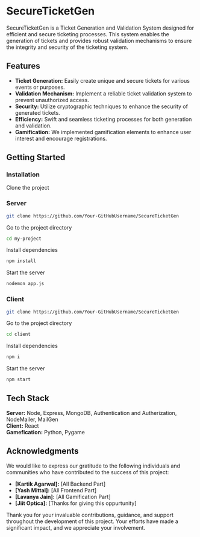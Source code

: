 # SecureTicketGen

SecureTicketGen is a Ticket Generation and Validation System designed for efficient and secure ticketing processes. This system enables the generation of tickets and provides robust validation mechanisms to ensure the integrity and security of the ticketing system.

## Features

- **Ticket Generation:** Easily create unique and secure tickets for various events or purposes.
- **Validation Mechanism:** Implement a reliable ticket validation system to prevent unauthorized access.
- **Security:** Utilize cryptographic techniques to enhance the security of generated tickets.
- **Efficiency:** Swift and seamless ticketing processes for both generation and validation.
- **Gamification:** We implemented gamification elements to enhance user interest and encourage registrations.

## Getting Started

### Installation

Clone the project

### Server

```bash
git clone https://github.com/Your-GitHubUsername/SecureTicketGen
```

Go to the project directory

```bash
cd my-project
```

Install dependencies

```bash
npm install
```

Start the server

```bash
nodemon app.js
```

### Client

```bash
git clone https://github.com/Your-GitHubUsername/SecureTicketGen
```

Go to the project directory

```bash
cd client
```

Install dependencies

```bash
npm i
```

Start the server

```bash
npm start
```

## Tech Stack

**Server:** Node, Express, MongoDB, Authentication and Autherization, NodeMailer, MailGen <br>
**Client:** React <br>
**Gamefication:** Python, Pygame <br>

## Acknowledgments

We would like to express our gratitude to the following individuals and communities who have contributed to the success of this project:

- **[Kartik Agarwal]:** [All Backend Part]
- **[Yash Mittal]:** [All Frontend Part]
- **[Lavanya Jain]:** [All Gamification Part]
- **[Jiit Optica]:** [Thanks for giving this oppurtunity]

Thank you for your invaluable contributions, guidance, and support throughout the development of this project. Your efforts have made a significant impact, and we appreciate your involvement.
